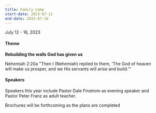 ```yaml
---
title: Family Camp
start-date: 2023-07-12
end-date: 2023-07-16
---
```


July 12 - 16, 2023

#### Theme

**Rebuilding the walls God has given us**

Nehemiah 2:20a "Then I (Nehemiah) replied to them, 'The God of heaven will make us prosper, and we His servants will arise and build.'"

#### Speakers

Speakers this year include Pastor Dale Finstrom as evening speaker and
Pastor Peter Franz as adult teacher.

Brochures will be forthcoming as the plans are completed
